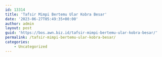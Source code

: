 ```yaml
---
id: 13314
title: 'Tafsir Mimpi Bertemu Ular Kobra Besar'
date: '2023-06-27T05:49:35+00:00'
author: admin
layout: post
guid: 'https://bos.awn.biz.id/tafsir-mimpi-bertemu-ular-kobra-besar/'
permalink: /tafsir-mimpi-bertemu-ular-kobra-besar/
categories:
    - Uncategorized
---
```


